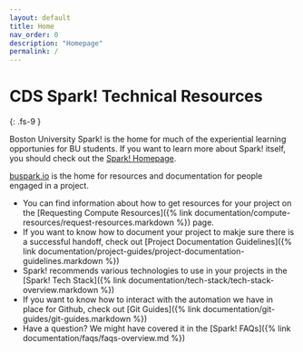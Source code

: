 ```yaml
---
layout: default
title: Home
nav_order: 0
description: "Homepage"
permalink: /
---
```


# CDS Spark! Technical Resources
{: .fs-9 }

Boston University Spark! is the home for much of the experiential learning opportunies for BU students. If you want to learn more about Spark! itself, you should check out the [Spark! Homepage](https://www.bu.edu/spark/).

[buspark.io](https://buspark.io) is the home for resources and documentation for people engaged in a project.

* You can find information about how to get resources for your project on the [Requesting Compute Resources]({% link documentation/compute-resources/request-resources.markdown %}) page.
* If you want to know how to document your project to makje sure there is a successful handoff, check out [Project Documentation Guidelines]({% link documentation/project-guides/project-documentation-guidelines.markdown %})
* Spark! recommends various technologies to use in your projects in the [Spark! Tech Stack]({% link documentation/tech-stack/tech-stack-overview.markdown %})
* If you want to know how to interact with the automation we have in place for Github, check out [Git Guides]({% link documentation/git-guides/git-guides.markdown %})
* Have a question? We might have covered it in the [Spark! FAQs]({% link documentation/faqs/faqs-overview.md %})


<!--

I think the github action is not the thing doing the deployments.

1. Add Just the Docs to your Jekyll site's `_config.yml` as a [remote theme](https://blog.github.com/2017-11-29-use-any-theme-with-github-pages/)

```yaml
remote_theme: just-the-docs/just-the-docs
```

<small>You must have GitHub Pages enabled on your repo, one or more Markdown files, and a `_config.yml` file. [See an example repository](https://github.com/pmarsceill/jtd-remote)</small> -->

<!-- ### Local installation: Use the gem-based theme

1. Install the Ruby Gem
  ```bash
  $ gem install just-the-docs
  ```
  ```yaml
  # .. or add it to your your Jekyll site’s Gemfile
  gem "just-the-docs"
  ```

2. Add Just the Docs to your Jekyll site’s `_config.yml`
  ```yaml
  theme: "just-the-docs"
  ```

3. _Optional:_ Initialize search data (creates `search-data.json`)
  ```bash
  $ bundle exec just-the-docs rake search:init
  ```

3. Run you local Jekyll server
  ```bash
  $ jekyll serve
  ```
  ```bash
  # .. or if you're using a Gemfile (bundler)
  $ bundle exec jekyll serve
  ``` -->
